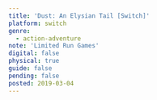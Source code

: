 ```yaml
---
title: 'Dust: An Elysian Tail [Switch]'
platform: switch
genre:
  - action-adventure
note: 'Limited Run Games'
digital: false
physical: true
guide: false
pending: false
posted: 2019-03-04
---
```

